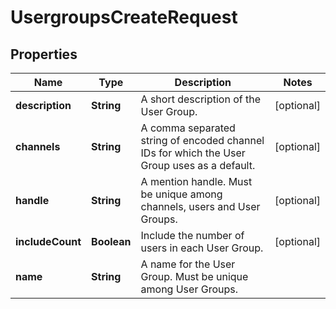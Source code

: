 

# UsergroupsCreateRequest


## Properties

| Name | Type | Description | Notes |
|------------ | ------------- | ------------- | -------------|
|**description** | **String** | A short description of the User Group. |  [optional] |
|**channels** | **String** | A comma separated string of encoded channel IDs for which the User Group uses as a default. |  [optional] |
|**handle** | **String** | A mention handle. Must be unique among channels, users and User Groups. |  [optional] |
|**includeCount** | **Boolean** | Include the number of users in each User Group. |  [optional] |
|**name** | **String** | A name for the User Group. Must be unique among User Groups. |  |



